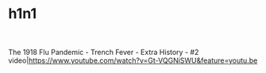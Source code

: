 # h1n1<br><br>

The 1918 Flu Pandemic - Trench Fever - Extra History - #2<br>video|https://www.youtube.com/watch?v=Gt-VQGNiSWU&feature=youtu.be<br><br>
